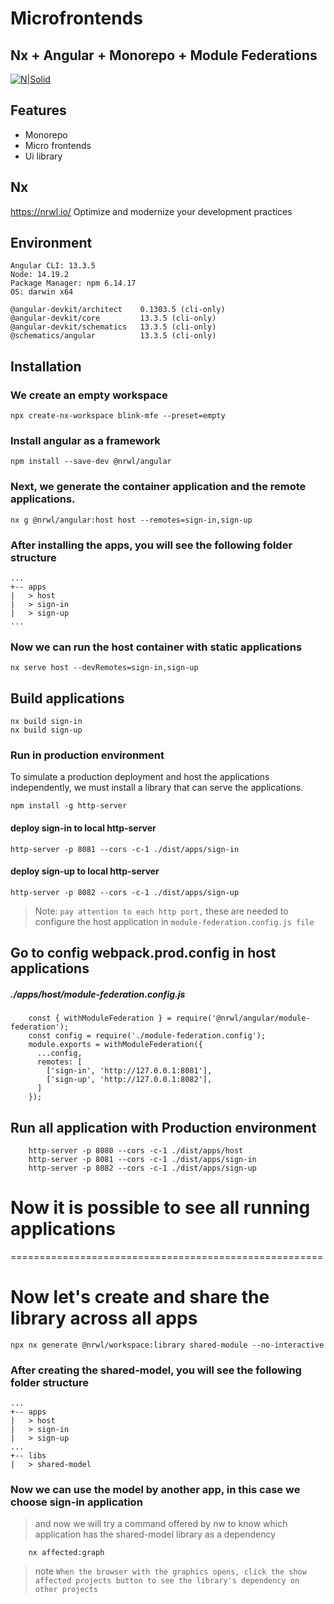 # Microfrontends
## Nx + Angular + Monorepo + Module Federations

[![N|Solid](https://blinkfitness.atlassian.net/s/azc3hx/b/8/cb2080e9b57127c789a674277a9b7d61/_/jira-logo-scaled.png)]()

## Features
- Monorepo
- Micro frontends
- Ui library
## Nx
https://nrwl.io/
Optimize and modernize your development practices

## Environment
    Angular CLI: 13.3.5
    Node: 14.19.2
    Package Manager: npm 6.14.17
    OS: darwin x64

    @angular-devkit/architect    0.1303.5 (cli-only)
    @angular-devkit/core         13.3.5 (cli-only)
    @angular-devkit/schematics   13.3.5 (cli-only)
    @schematics/angular          13.3.5 (cli-only)
## Installation

### We create an empty workspace
```
npx create-nx-workspace blink-mfe --preset=empty
```
### Install angular as a framework
```
npm install --save-dev @nrwl/angular
```

### Next, we generate the container application and the remote applications.
```
nx g @nrwl/angular:host host --remotes=sign-in,sign-up
```

### After installing the apps, you will see the following folder structure
```
...
+-- apps
|   > host
|   > sign-in
|   > sign-up
...
```

### Now we can run the host container with static applications
```
nx serve host --devRemotes=sign-in,sign-up
```

## Build applications
```
nx build sign-in
nx build sign-up
```

### Run in production environment
To simulate a production deployment and host the applications independently, we must install a library that can serve the applications.

```
npm install -g http-server
```

#### deploy sign-in to local http-server
```
http-server -p 8081 --cors -c-1 ./dist/apps/sign-in
```

#### deploy sign-up to local http-server
```
http-server -p 8082 --cors -c-1 ./dist/apps/sign-up
```

> Note: `pay attention to each http port,` these are needed to configure the host application in `module-federation.config.js file`

## Go to config webpack.prod.config in host applications

##### ./apps/host/module-federation.config.js

```
    const { withModuleFederation } = require('@nrwl/angular/module-federation');
    const config = require('./module-federation.config');
    module.exports = withModuleFederation({
      ...config,
      remotes: [
        ['sign-in', 'http://127.0.0.1:8081'],
        ['sign-up', 'http://127.0.0.1:8082'],
      ]
    });
```
## Run all application with Production environment
```
    http-server -p 8080 --cors -c-1 ./dist/apps/host
    http-server -p 8081 --cors -c-1 ./dist/apps/sign-in
    http-server -p 8082 --cors -c-1 ./dist/apps/sign-up
```
# Now it is possible to see all running applications

======================================================

# Now let's create and share the library across all apps
```
npx nx generate @nrwl/workspace:library shared-module --no-interactive
```
### After creating the shared-model, you will see the following folder structure
```
...
+-- apps
|   > host
|   > sign-in
|   > sign-up
...
+-- libs
|   > shared-model
```

### Now we can use the model by another app, in this case we choose sign-in application
> and now we will try a command offered by nw to know which application has the shared-model library as a dependency
```
    nx affected:graph
```
> note `When the browser with the graphics opens, click the show affected projects button to see the library's dependency on other projects`
